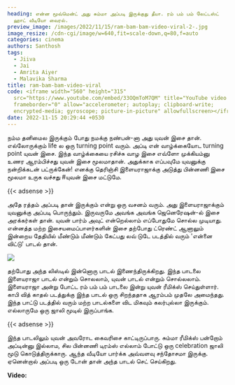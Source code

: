 ```yaml
---
heading: என்ன மூவ்மென்ட் அது சும்மா அப்படி இருக்குது தீயா. ரம் பம் பம் லேட்டஸ்ட்
  ஹாட் வீடியோ வைரல்.
preview_image: /images/2022/11/15/ram-bam-bam-video-viral-2-.jpg
image_resize: /cdn-cgi/image/w=640,fit=scale-down,q=80,f=auto
categories: cinema
authors: Santhosh
tags:
  - Jiiva
  - Jai
  - Amrita Aiyer
  - Malavika Sharma
title: ram-bam-bam-video-viral
code: <iframe width="560" height="315"
  src="https://www.youtube.com/embed/33OQmToM7QM" title="YouTube video player"
  frameborder="0" allow="accelerometer; autoplay; clipboard-write;
  encrypted-media; gyroscope; picture-in-picture" allowfullscreen></iframe>
date: 2022-11-15 20:29:44 +0530
---
```

நம்ம தனிமைல இருக்கும் போது நமக்கு நண்பன்-னா அது யுவன் இசை தான். எல்லோருக்கும் life ல ஒரு turning point வரும். அப்டி என் வாழ்க்கையோட turning point யுவன் இசை. இந்த வாழ்க்கையை ரசிச்சு வாழ இசை எவ்ளோ முக்கியம்னு உணர ஆரம்பிச்சது யுவன் இசை மூலமாதான். அதுக்காக எப்பவுமே யுவனுக்கு நன்றிக்கடன் பட்ருக்கேன்! எனக்கு தெரிஞ்சி இளையராஜாக்கு அடுத்து பின்னணி இசை மூலமா உருக வச்சது 
#யுவன் இசை மட்டுமே.

{{< adsense >}}

அதே ரத்தம் அப்படி தான் இருக்கும் என்று ஒரு வசனம் வரும். அது இளையராஜாக்கும் யுவனுக்கு அப்படி பொருந்தும். இருவருமே அவங்க அவங்க ஜெனெரேஷன்-ல் இசை அரக்கர்கள்  தான். யுவன் பார்ம் அவுட் என்றெல்லாம் எப்போதுமே சொல்ல முடியாது. என்னத்த மற்ற இசையமைப்பாளர்களின் இசை தற்போது ட்ரெண்ட் ஆனாலும் இன்றைய தேதியில் மீண்டும் மீண்டும் கேட்பது லவ் டுடே படத்தில் வரும் 'என்னை விட்டு' பாடல் தான்.

![](/images/2022/11/15/ram-bam-bam-video-viral-1-.jpg)

தற்போது அந்த லிஸ்டில் இன்னொரு பாடல் இணைந்திருக்கிறது. இந்த பாடலை இளையராஜா பாடல் என்றும் சொலலாம், யுவன் பாடல் என்றும் சொல்லலாம். இளையராஜா அன்று போட்ட ரம் பம் பம் பாடலை இன்று யுவன் ரீமிக்ஸ் செய்துள்ளார். காபி வித் காதல் படத்துக்கு இந்த பாடல் ஒரு சிறந்ததாக ஆரம்பம் முதலே அமைந்தது. இந்த பாட்டு படத்தில் வரும் மற்ற பாடல்களை விட மிகவும் கலர்புல்லா இருக்கும். எல்லாருமே ஒரு ஜாலி மூடில் இருப்பாங்க.

{{< adsense >}}

இந்த பாடலிலும் யுவன் அவரோட கைவரிசை காட்டிருப்பாரு. சும்மா ரீமிக்ஸ் பன்றோம் அப்டின்னு இல்லாம, சில பின்னணி டிரம்ஸ் எல்லாம் போட்டு ஒரு celebration ஜாலி மூடு கொடுத்திருக்காரு. ஆந்த வீடியோ பார்க்க அவ்வளவு சந்தோசமா இருக்கு. ஏனென்றால் அப்படி ஒரு டோன் தான் அந்த பாடல் செட் செய்கிறது.

**V﻿ideo:**